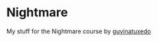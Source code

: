 # Nightmare
My stuff for the Nightmare course by [guyinatuxedo](https://guyinatuxedo.github.io/00-intro/index.html)


